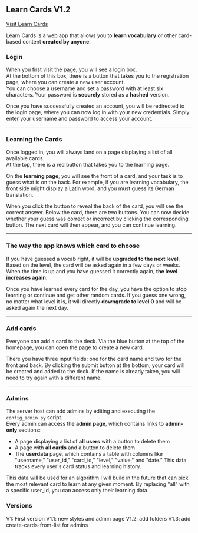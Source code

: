 ## Learn Cards V1.2

[Visit Learn Cards](https://learn-cards.justuslethen.de)  

Learn Cards is a web app that allows you to **learn vocabulary** or other card-based content **created by anyone**.  

### Login  
When you first visit the page, you will see a login box.  
At the bottom of this box, there is a button that takes you to the registration page, where you can create a new user account.  
You can choose a username and set a password with at least six characters. Your password is **securely** stored as a **hashed** version.  

Once you have successfully created an account, you will be redirected to the login page, where you can now log in with your new credentials. Simply enter your username and password to access your account.  

---

### Learning the Cards  
Once logged in, you will always land on a page displaying a list of all available cards.  
At the top, there is a red button that takes you to the learning page.  

On the **learning page**, you will see the front of a card, and your task is to guess what is on the back. For example, if you are learning vocabulary, the front side might display a Latin word, and you must guess its German translation.  

When you click the button to reveal the back of the card, you will see the correct answer. Below the card, there are two buttons. You can now decide whether your guess was correct or incorrect by clicking the corresponding button. The next card will then appear, and you can continue learning.

---

### The way the app knows which card to choose  
If you have guessed a vocab right, it will be **upgraded to the next level**. Based on the level, the card will be asked again in a few days or weeks. When the time is up and you have guessed it correctly again, **the level increases again**.  

Once you have learned every card for the day, you have the option to stop learning or continue and get other random cards. If you guess one wrong, no matter what level it is, it will directly **downgrade to level 0** and will be asked again the next day.  

---

### Add cards  
Everyone can add a card to the deck. Via the blue button at the top of the homepage, you can open the page to create a new card.  

There you have three input fields: one for the card name and two for the front and back. By clicking the submit button at the bottom, your card will be created and added to the deck. If the name is already taken, you will need to try again with a different name.  

---

### Admins  
The server host can add admins by editing and executing the `config_admin.py` script.  
Every admin can access the **admin page**, which contains links to **admin-only** sections:  

- A page displaying a list of **all users** with a button to delete them  
- A page with **all cards** and a button to delete them  
- The **userdata** page, which contains a table with columns like "username," "user_id," "card_id," "level," "value," and "date." This data tracks every user's card status and learning history.  

This data will be used for an algorithm I will build in the future that can pick the most relevant card to learn at any given moment.
By replacing "all" with a specific user_id, you can access only their learning data.


### Versions

V1: First version
V1.1: new styles and admin page
V1.2: add folders
V1.3: add create-cards-from-list for admins
